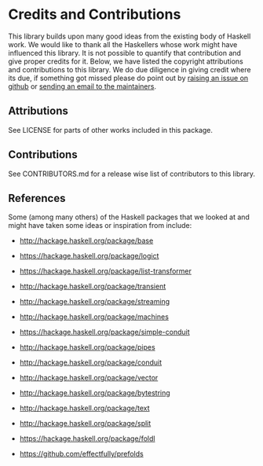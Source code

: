 # Credits and Contributions

This library builds upon many good ideas from the existing body of Haskell
work.  We would like to thank all the Haskellers whose work might have
influenced this library. It is not possible to quantify that contribution and
give proper credits for it. Below, we have listed the copyright attributions
and contributions to this library.  We do due diligence in giving credit where
its due, if something got missed please do point out by [raising an issue on
github](https://github.com/composewell/streamly/issues) or [sending an email to
the maintainers](mailto:streamly@composewell.com).

## Attributions

See LICENSE for parts of other works included in this package.

## Contributions

See CONTRIBUTORS.md for a release wise list of contributors to this library.

## References

Some (among many others) of the Haskell packages that we looked at and might
have taken some ideas or inspiration from include:

* http://hackage.haskell.org/package/base

* https://hackage.haskell.org/package/logict
* https://hackage.haskell.org/package/list-transformer
* http://hackage.haskell.org/package/transient

* http://hackage.haskell.org/package/streaming
* http://hackage.haskell.org/package/machines
* https://hackage.haskell.org/package/simple-conduit
* http://hackage.haskell.org/package/pipes
* http://hackage.haskell.org/package/conduit

* http://hackage.haskell.org/package/vector
* http://hackage.haskell.org/package/bytestring
* http://hackage.haskell.org/package/text

* http://hackage.haskell.org/package/split
* https://hackage.haskell.org/package/foldl
* https://github.com/effectfully/prefolds
